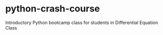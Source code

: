# python-crash-course
Introductory Python bootcamp class for students in Differential Equation Class
